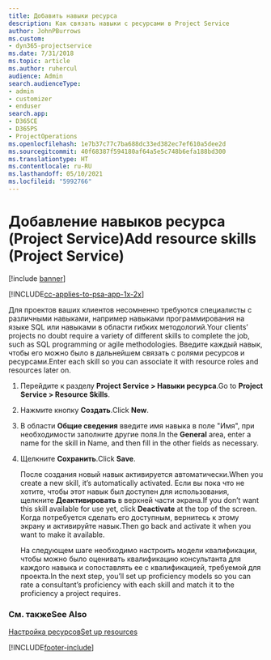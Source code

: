 ```yaml
---
title: Добавить навыки ресурса
description: Как связать навыки с ресурсами в Project Service
author: JohnPBurrows
ms.custom:
- dyn365-projectservice
ms.date: 7/31/2018
ms.topic: article
ms.author: ruhercul
audience: Admin
search.audienceType:
- admin
- customizer
- enduser
search.app:
- D365CE
- D365PS
- ProjectOperations
ms.openlocfilehash: 1e7b37c77c7ba688dc33ed382ec7ef610a5dee2d
ms.sourcegitcommit: 40f68387f594180af64a5e5c748b6efa188bd300
ms.translationtype: HT
ms.contentlocale: ru-RU
ms.lasthandoff: 05/10/2021
ms.locfileid: "5992766"
---
```

# <a name="add-resource-skills-project-service"></a><span data-ttu-id="19ff8-103">Добавление навыков ресурса (Project Service)</span><span class="sxs-lookup"><span data-stu-id="19ff8-103">Add resource skills (Project Service)</span></span>

[!include [banner](../includes/psa-now-project-operations.md)]

[!INCLUDE[cc-applies-to-psa-app-1x-2x](../includes/cc-applies-to-psa-app-1x-2x.md)]

<span data-ttu-id="19ff8-104">Для проектов ваших клиентов несомненно требуются специалисты с различными навыками, например навыками программирования на языке SQL или навыками в области гибких методологий.</span><span class="sxs-lookup"><span data-stu-id="19ff8-104">Your clients’ projects no doubt require a variety of different skills to complete the job, such as SQL programming or agile methodologies.</span></span> <span data-ttu-id="19ff8-105">Введите каждый навык, чтобы его можно было в дальнейшем связать с ролями ресурсов и ресурсами.</span><span class="sxs-lookup"><span data-stu-id="19ff8-105">Enter each skill so you can associate it with resource roles and resources later on.</span></span>  
  
1. <span data-ttu-id="19ff8-106">Перейдите к разделу **Project Service > Навыки ресурса**.</span><span class="sxs-lookup"><span data-stu-id="19ff8-106">Go to **Project Service > Resource Skills**.</span></span>  
  
2. <span data-ttu-id="19ff8-107">Нажмите кнопку **Создать**.</span><span class="sxs-lookup"><span data-stu-id="19ff8-107">Click **New**.</span></span>  
  
3. <span data-ttu-id="19ff8-108">В области **Общие сведения** введите имя навыка в поле "Имя", при необходимости заполните другие поля.</span><span class="sxs-lookup"><span data-stu-id="19ff8-108">In the **General** area, enter a name for the skill in Name, and then fill in the other fields as necessary.</span></span>  
  
4. <span data-ttu-id="19ff8-109">Щелкните **Сохранить**.</span><span class="sxs-lookup"><span data-stu-id="19ff8-109">Click **Save**.</span></span>  
  
   <span data-ttu-id="19ff8-110">После создания новый навык активируется автоматически.</span><span class="sxs-lookup"><span data-stu-id="19ff8-110">When you create a new skill, it’s automatically activated.</span></span> <span data-ttu-id="19ff8-111">Если вы пока что не хотите, чтобы этот навык был доступен для использования, щелкните **Деактивировать** в верхней части экрана.</span><span class="sxs-lookup"><span data-stu-id="19ff8-111">If you don’t want this skill available for use yet, click **Deactivate** at the top of the screen.</span></span> <span data-ttu-id="19ff8-112">Когда потребуется сделать его доступным, вернитесь к этому экрану и активируйте навык.</span><span class="sxs-lookup"><span data-stu-id="19ff8-112">Then go back and activate it when you want to make it available.</span></span>  
  
   <span data-ttu-id="19ff8-113">На следующем шаге необходимо настроить модели квалификации, чтобы можно было оценивать квалификацию консультанта для каждого навыка и сопоставлять ее с квалификацией, требуемой для проекта.</span><span class="sxs-lookup"><span data-stu-id="19ff8-113">In the next step, you’ll set up proficiency models so you can rate a consultant’s proficiency with each skill and match it to the proficiency a project requires.</span></span>  
  
### <a name="see-also"></a><span data-ttu-id="19ff8-114">См. также</span><span class="sxs-lookup"><span data-stu-id="19ff8-114">See Also</span></span>  
 [<span data-ttu-id="19ff8-115">Настройка ресурсов</span><span class="sxs-lookup"><span data-stu-id="19ff8-115">Set up resources</span></span>](../psa/set-up-resources.md)


[!INCLUDE[footer-include](../includes/footer-banner.md)]